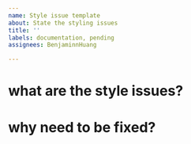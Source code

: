 ```yaml
---
name: Style issue template
about: State the styling issues
title: ''
labels: documentation, pending
assignees: BenjaminnHuang

---
```


# what are the style issues?

# why need to be fixed?
